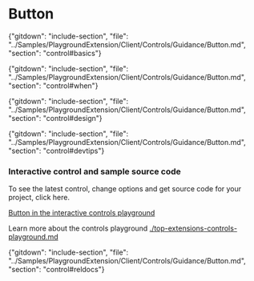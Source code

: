 ﻿# Button

{"gitdown": "include-section", "file": "../Samples/PlaygroundExtension/Client/Controls/Guidance/Button.md", "section": "control#basics"}

<!-- TODO get an IMAGE to embed here -->


<!-- TODO get an SAMPLE CODE to embed here -->

{"gitdown": "include-section", "file": "../Samples/PlaygroundExtension/Client/Controls/Guidance/Button.md", "section": "control#when"}

{"gitdown": "include-section", "file": "../Samples/PlaygroundExtension/Client/Controls/Guidance/Button.md", "section": "control#design"}

{"gitdown": "include-section", "file": "../Samples/PlaygroundExtension/Client/Controls/Guidance/Button.md", "section": "control#devtips"}

### Interactive control and sample source code
To see the latest control, change options and get source code for your project, click here.

<a href="https://ms.portal.azure.com/?Microsoft_Azure_Playground=true#blade/Microsoft_Azure_Playground/ControlsIndexBlade/ButtonPlayground" target="_blank">Button in the interactive controls playground</a>

Learn more about the controls playground [./top-extensions-controls-playground.md](./top-extensions-controls-playground.md)

{"gitdown": "include-section", "file": "../Samples/PlaygroundExtension/Client/Controls/Guidance/Button.md", "section": "control#reldocs"}
